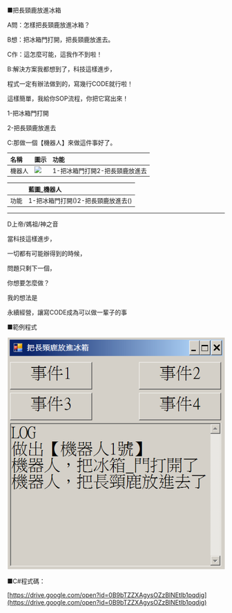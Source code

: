 ■把長頸鹿放進冰箱

A問：怎樣把長頸鹿放進冰箱？

B想：把冰箱門打開，把長頸鹿放進去。

C作：這怎麼可能，這我作不到啦！



B:解決方案我都想到了，科技這樣進步，

程式一定有辦法做到的，寫幾行CODE就行啦！

這樣簡單，我給你SOP流程，你把它寫出來！

1-把冰箱門打開

2-把長頸鹿放進去



C:那做一個【機器人】來做這件事好了。

| 名稱 | 圖示 | 功能 |
| :--- | :--- | :--- |
| 機器人 | ![](file:///D:\TEMP\msohtml1\07\clip_image002.jpg) | 1-把冰箱門打開2-把長頸鹿放進去 |



|  | 藍圖\_機器人 |
| :--- | :--- |
| 功能 | 1-把冰箱門打開\(\)2-把長頸鹿放進去\(\) |



  


---------------------------------

D上帝/媽祖/神之音

當科技這樣進步，

一切都有可能辦得到的時候，

問題只剩下一個，

你想要怎麼做？

我的想法是

永續經營，讓寫CODE成為可以做一輩子的事

  


■範例程式

![](/assets/001_把長頸鹿放進冰箱_20170801.PNG)

■C\#程式碼：

[https://drive.google.com/open?id=0B9bTZZXAgysOZzBlNEtlb1pqdjg](https://drive.google.com/open?id=0B9bTZZXAgysOZzBlNEtlb1pqdjg)

